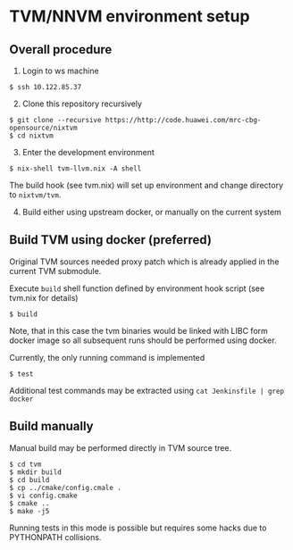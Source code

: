 TVM/NNVM environment setup
==========================


Overall procedure
-----------------

  1. Login to ws machine

    $ ssh 10.122.85.37

  2. Clone this repository recursively

    $ git clone --recursive https://http://code.huawei.com/mrc-cbg-opensource/nixtvm
    $ cd nixtvm

  3. Enter the development environment

    $ nix-shell tvm-llvm.nix -A shell

  The build hook (see tvm.nix) will set up environment and change directory to
  `nixtvm/tvm`.


  4. Build either using upstream docker, or manually on the current system


Build TVM using docker (preferred)
----------------------------------

Original TVM sources needed proxy patch which is already applied in the current
TVM submodule.

Execute `build` shell function defined by environment hook script (see tvm.nix
for details)

    $ build

Note, that in this case the tvm binaries would be linked with LIBC form docker
image so all subsequent runs should be performed using docker.

Currently, the only running command is implemented

    $ test

Additional test commands may be extracted using `cat Jenkinsfile | grep docker`


Build manually
--------------

Manual build may be performed directly in TVM source tree.

    $ cd tvm
    $ mkdir build
    $ cd build
    $ cp ../cmake/config.cmale .
    $ vi config.cmake
    $ cmake ..
    $ make -j5

Running tests in this mode is possible but requires some hacks due to PYTHONPATH collisions.









